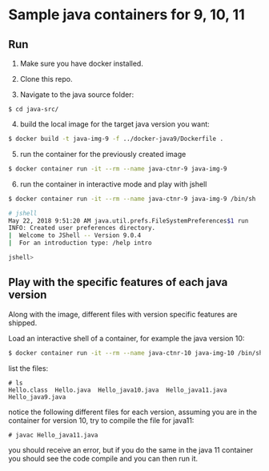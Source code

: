 # Sample java containers for 9, 10, 11

## Run

1. Make sure you have docker installed.

2. Clone this repo.

3. Navigate to the java source folder:

```
$ cd java-src/
```

4. build the local image for the target java version you want:

```bash
$ docker build -t java-img-9 -f ../docker-java9/Dockerfile .
```

5. run the container for the previously created image

```bash
$ docker container run -it --rm --name java-ctnr-9 java-img-9
```

6. run the container in interactive mode and play with jshell

```bash
$ docker container run -it --rm --name java-ctnr-9 java-img-9 /bin/sh

# jshell
May 22, 2018 9:51:20 AM java.util.prefs.FileSystemPreferences$1 run
INFO: Created user preferences directory.
|  Welcome to JShell -- Version 9.0.4
|  For an introduction type: /help intro

jshell>
```

## Play with the specific features of each java version

Along with the image, different files with version specific features are shipped.

Load an interactive shell of a container, for example the java version 10:

```bash
$ docker container run -it --rm --name java-ctnr-10 java-img-10 /bin/sh
```

list the files:

```
# ls
Hello.class  Hello.java  Hello_java10.java  Hello_java11.java  Hello_java9.java
```

notice the following different files for each version, assuming you are in the container for version 10, try to compile the file for java11:

```
# javac Hello_java11.java
```

you should receive an error, but if you do the same in the java 11 container you should see the code compile and you can then run it.
